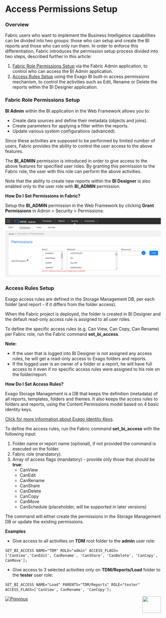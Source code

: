# Access Permissions Setup

### Overview

Fabric users who want to implement the Business Intelligence capabilities can be divided into two groups: those who can setup and create the BI reports and those who can only run them. In order to enforce this differentiation, Fabric introduces the permission setup process divided into two steps, described further in this article:

1. [Fabric Role Permissions Setup](02_Permissions_Setup.md#Fabric-Role-Permissions-Setup) via the Fabric Admin application, to control who can access the BI Admin application.
2. [Access Rules Setup](02_Permissions_Setup.md#Access-Rules-Setup) using the Exago BI built-in access permissions mechanism, to control the activities such as Edit, Rename or Delete the reports within the BI Designer application. 

### Fabric Role Permissions Setup 

**BI Admin** within the BI application in the Web Framework allows you to:

* Create data sources and define their metadata (objects and joins).
* Create parameters for applying a filter within the reports.
* Update various system configurations (advanced).

Since these activities are supposed to be performed by limited number of users, Fabric provides the ability to control the user access to the above features. 

The **BI_ADMIN** permission is introduced in order to give access to the above features for specified user roles. By granting this permission to the Fabric role, the user with this role can perform the above activities.

Note that the ability to create new reports within the **BI Designer** is also enabled only to the user role with **BI_ADMIN** permission.

**How Do I Set Permissions in Fabric?**

Setup the **BI_ADMIN** permission in the Web Framework by clicking **Grant Permissions** in Admin > Security > Permissions:

<img src="images/permissions_setup_0.PNG" alt="image" />

### Access Rules Setup

Exago access rules are defined in the Storage Management DB, per each folder (and report - if it differs from the folder access).

When the Fabric project is deployed, the <project name> folder is created in BI Designer and the default read-only access rule is assigned to all user roles.

To define the specific access rules (e.g. Can View, Can Copy, Can Rename) per Fabric role, run the Fabric command **set_bi_access**.

**Note:**

- If the user that is logged into BI Designer is not assigned any access rules, he will get a read-only access to Exago folders and reports.
- If the logged user is an owner of a folder or a report, he will have full access to it even if no specific access rules were assigned to his role on the folder/report.

**How Do I Set Access Rules?**

Exago Storage Management is a DB that keeps the definition (metadata) of all reports, templates, folders and themes. It also keeps the access rules to folders and reports, using the Content Permissions model based on 4 basic identity keys.

[Click for more information about Exago Identity Keys](https://support.exagoinc.com/hc/en-us/articles/360042587313#h_2ffb7d21-1f58-47bd-957d-55a4eace7ef0).

To define the access rules, run the Fabric command **set_bi_access** with the following input:

1. Folder name or report name (optional), if not provided the command is executed on the <project name> folder.
2. Fabric role (mandatory).
3. Array of access flags (mandatory) - provide only those that should be **true**: 
   * CanView
   * CanEdit
   * CanRename
   * CanShare
   * CanDelete
   * CanCopy
   * CanMove
   * CanSchedule (placeholder, will be supported in later versions)

The command will either create the permissions in the Storage Management DB or update the existing permissions.

**Examples**

* Give access to all activities on **TDM** root folder to the **admin** user role:

```
SET_BI_ACCESS NAME="TDM" ROLE="admin" ACCESS_FLAGS=['CanView','CanEdit', CanRename', 'CanShare', 'CanDelete', 'CanCopy', CanMove'];
```

* Give access to 3 selected activities only on **TDM/Reports/Load** folder to the **tester** user role: 

~~~
SET_BI_ACCESS NAME="Load" PARENTS="TDM/Reports" ROLE="tester" ACCESS_FLAGS=['CanView', CanRename', 'CanCopy'];
~~~



[![Previous](/articles/images/Previous.png)](01_Installation.md)[<img align="right" width="60" height="54" src="/articles/images/Next.png">](03_Metadata_Setup.md) 

